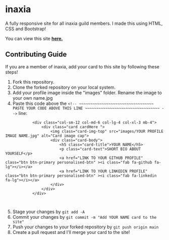 # inaxia
A fully responsive site for all inaxia guild members. I made this using HTML, CSS and Bootstrap!

You can view this site [**here.**](https://guptasajal411.github.io/inaxia-website/)

## Contributing Guide
If you are a member of inaxia, add your card to this site by following these steps!

1. Fork this repository.
2. Clone the forked repository on your local system.
3. Add your profile image inside the "images" folder. Rename the image to your own name.jpg
4. Paste this code above the `<!-- ~~~~~~~~~~~~~~~~~~~~~~~~~~~~~~~~~ PASTE YOUR CODE ABOVE THIS LINE ~~~~~~~~~~~~~~~~~~~~~~~~~~~~~~~~~ -->` line:
```
            <div class="col-sm-12 col-md-6 col-lg-4 col-xl-3 mb-4">
                <div class="card cardHere ">
                    <img class="card-img-top" src="images/YOUR PROFILE IMAGE NAME.jpg" alt="Card image cap">
                    <div class="card-body">
                        <h5 class="card-title">YOUR NAME</h5>
                        <p class="card-text">SHORT BIO ABOUT YOURSELF</p>
                        <a href="LINK TO YOUR GITHUB PROFILE" class="btn btn-primary personalised-btn" ><i class="fab fa-github fa-lg"></i></a>
                        <a href="LINK TO YOUR LINKEDIN PROFILE" class="btn btn-primary personalised-btn" ><i class="fab fa-linkedin fa-lg"></i></a>
                    </div>
                </div>
            </div>

            
```
5. Stage your changes by `git add -A`
6. Commit your changes by `git commit -m "Add YOUR NAME card to the site"`
7. Push your changes to your forked repository by `git push origin main`
8. Create a pull request and I'll merge your card to the site!
